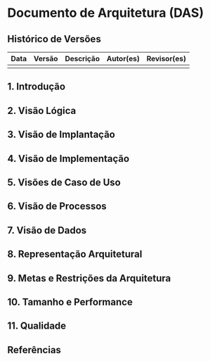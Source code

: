 # Documento de Arquitetura (DAS)

## Histórico de Versões

| Data | Versão | Descrição | Autor(es) | Revisor(es) |
| ---- | ------ | --------- | --------- | ----------- |
|      |        |           |           |             |

## 1. Introdução

## 2. Visão Lógica

## 3. Visão de Implantação

## 4. Visão de Implementação

## 5. Visões de Caso de Uso

## 6. Visão de Processos

## 7. Visão de Dados

## 8. Representação Arquitetural

## 9. Metas e Restrições da Arquitetura

## 10. Tamanho e Performance

## 11. Qualidade

## Referências
